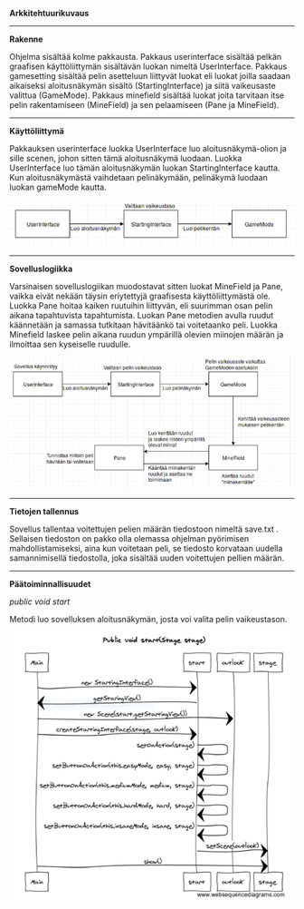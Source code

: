 **Arkkitehtuurikuvaus**

-------------------------------------------

**Rakenne**

Ohjelma sisältää kolme pakkausta. Pakkaus userinterface sisältää pelkän graafisen käyttöliittymän sisältävän luokan nimeltä UserInterface. Pakkaus gamesetting sisältää pelin asetteluun liittyvät luokat eli luokat joilla saadaan aikaiseksi aloitusnäkymän sisältö (StartingInterface) ja siitä vaikeusaste valittua (GameMode). Pakkaus minefield sisältää luokat joita tarvitaan itse pelin rakentamiseen (MineField) ja sen pelaamiseen (Pane ja MineField).


-------------------------------------------

**Käyttöliittymä**

Pakkauksen userinterface luokka UserInterface luo aloitusnäkymä-olion ja sille scenen, johon sitten tämä aloitusnäkymä luodaan.
Luokka UserInterface luo tämän aloitusnäkymän luokan StartingInterface kautta. Kun aloitusnäkymästä vaihdetaan pelinäkymään, pelinäkymä luodaan luokan gameMode kautta.

![Käyttöliittymäkuvaus](https://github.com/UndergroundSea/ot-harjoitustyo/blob/master/dokumentaatio/UserInterface.png)

-----------------------------------------------

**Sovelluslogiikka**

Varsinaisen sovelluslogiikan muodostavat sitten luokat MineField ja Pane, vaikka eivät nekään täysin eriytettyjä graafisesta käyttöliittymästä ole. Luokka Pane hoitaa kaiken ruutuihin liittyvän, eli suurimman osan pelin aikana tapahtuvista tapahtumista. Luokan Pane metodien avulla ruudut käännetään ja samassa tutkitaan hävitäänkö tai voitetaanko peli. Luokka Minefield laskee pelin aikana ruudun ympärillä olevien miinojen määrän ja ilmoittaa sen kyseiselle ruudulle.

![Sovelluslogiikkakuvaus](https://github.com/UndergroundSea/ot-harjoitustyo/blob/master/dokumentaatio/Sovelluslogiikka.png)

-------------------------------------------

**Tietojen tallennus**

Sovellus tallentaa voitettujen pelien määrän tiedostoon nimeltä save.txt . Sellaisen tiedoston on pakko olla olemassa ohjelman pyörimisen mahdollistamiseksi, aina kun voitetaan peli, se tiedosto korvataan uudella samannimisellä tiedostolla, joka sisältää uuden voitettujen pellien määrän.

--------------------------------

**Päätoiminnallisuudet**

*public void start*

Metodi luo sovelluksen aloitusnäkymän, josta voi valita pelin vaikeustason.

![publicVoidStart](https://github.com/UndergroundSea/ot-harjoitustyo/blob/master/dokumentaatio/publicVoidStart.PNG)
